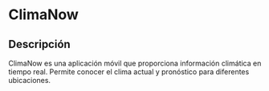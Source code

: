 # ClimaNow

## Descripción
ClimaNow es una aplicación móvil que proporciona información climática en tiempo real. Permite conocer el clima actual y pronóstico para diferentes ubicaciones.
